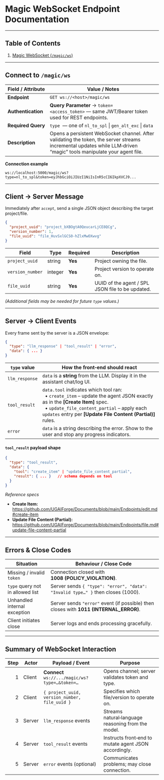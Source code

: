 # Magic WebSocket Endpoint Documentation

---

## Table of Contents
1. [Magic WebSocket (`/magic/ws`)](#magic-websocket-endpoint)

---

## Connect to `/magic/ws`

| Field / Attribute | Value / Notes                                                                                                        |
|-------------------|----------------------------------------------------------------------------------------------------------------------|
| **Endpoint**      | `GET ws://<host>/magic/ws`                                                                                           |
| **Authentication**| **Query Parameter** → `token=<access_token>` — same JWT/Bearer token used for REST endpoints.                         |
| **Required Query**| `type`  — one of `nl_to_spl` \| `gen_alt_exc` \| `data`                                                              |
| **Description**   | Opens a persistent WebSocket channel. After validating the token, the server streams incremental updates while LLM‑driven “magic” tools manipulate your agent file. |

**Connection example**

```text
ws://localhost:5000/magic/ws?type=nl_to_spl&token=eyJhbGciOiJIUzI1NiIsInR5cCI6IkpXVCJ9...
```

---

## Client → Server Message

Immediately after `accept`, send a single JSON object describing the target project/file.

```json
{
  "project_uuid": "project_bXBOgtA0QeucarLjCE8QCg",
  "version_number": 1,
  "file_uuid": "file_HuvSxlGCS0-hZlxMwOXwvg"
}
```

| Field            | Type    | Required | Description                                      |
|------------------|---------|----------|--------------------------------------------------|
| `project_uuid`   | string  | **Yes**  | Project owning the file.                         |
| `version_number` | integer | **Yes**  | Project version to operate on.                   |
| `file_uuid`      | string  | **Yes**  | UUID of the agent / SPL JSON file to be updated. |

*(Additional fields may be needed for future `type` values.)*

---

## Server → Client Events

Every frame sent by the server is a JSON envelope:

```json
{
  "type": "llm_response" | "tool_result" | "error",
  "data": { ... }
}
```

| `type` value      | How the front‑end should react                                                                                                                    |
|-------------------|---------------------------------------------------------------------------------------------------------------------------------------------------|
| `llm_response`    | `data` is a **string** from the LLM. Display it in the assistant chat/log UI.                                                                     |
| `tool_result`     | `data.tool` indicates which tool ran:<br/>  • `create_item` – update the agent JSON exactly as in the **[Create Item]** spec.<br/>  • `update_file_content_partial` – apply each `updates` entry per **[Update File Content (Partial)]** rules. |
| `error`           | `data` is a string describing the error. Show to the user and stop any progress indicators.                                                       |

#### `tool_result` payload shape

```json
{
  "type": "tool_result",
  "data": {
    "tool": "create_item" | "update_file_content_partial",
    "result": { ... }   // schema depends on tool
  }
}
```

*Reference specs*  
- **Create Item:** <https://github.com/UGAIForge/Documents/blob/main/Endpoints/edit.md#create-item>  
- **Update File Content (Partial):** <https://github.com/UGAIForge/Documents/blob/main/Endpoints/file.md#update-file-content-partial>

---

## Errors & Close Codes

| Situation                               | Behaviour / Close Code |
|-----------------------------------------|-------------------------|
| Missing / invalid `token`               | Connection closed with **1008 (POLICY_VIOLATION)**. |
| `type` query not in allowed list        | Server sends `{ "type": "error", "data": "Invalid type…" }` then closes (1000). |
| Unhandled internal exception            | Server sends `"error"` event (if possible) then closes with **1011 (INTERNAL_ERROR)**. |
| Client initiates close                  | Server logs and ends processing gracefully. |

---

## Summary of WebSocket Interaction

| Step | Actor  | Payload / Event                                     | Purpose                                             |
|-----:|--------|------------------------------------------------------|-----------------------------------------------------|
| 1    | Client | **Connect** `ws://.../magic/ws?type=…&token=…`       | Opens channel; server validates token and type.     |
| 2    | Client | `{ project_uuid, version_number, file_uuid }`        | Specifies which file/version to operate on.         |
| 3    | Server | `llm_response` events                                | Streams natural‑language reasoning from the model.  |
| 4    | Server | `tool_result` events                                 | Instructs front‑end to mutate agent JSON accordingly.|
| 5    | Server | `error` events (optional)                            | Communicates problems; may close connection.        |
